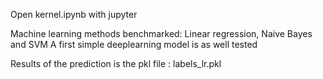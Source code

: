 Open kernel.ipynb with jupyter

Machine learning methods benchmarked: 
Linear regression, Naive Bayes and SVM
A first simple deeplearning model is  as well tested

Results of the prediction is the pkl file : labels_lr.pkl
